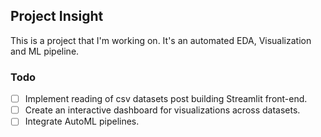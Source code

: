## Project Insight
This is a project that I'm working on. It's an automated EDA, Visualization and ML pipeline.

### Todo
- [ ] Implement reading of csv datasets post building Streamlit front-end. 
- [ ] Create an interactive dashboard for visualizations across datasets. 
- [ ] Integrate AutoML pipelines. 
